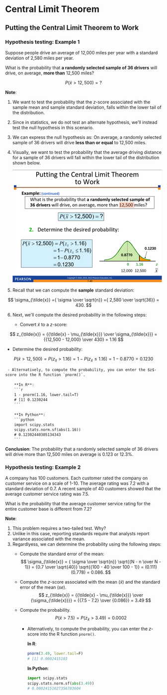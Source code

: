 # Central Limit Theorem
## Putting the Central Limit Theorem to Work
### Hypothesis testing: Example 1
Suppose people drive an average of 12,000 miles per year with a standard deviation of 2,580 miles per year.

What is the probability that **a randomly selected sample of 36 drivers** will drive, on average, **more than** 12,500 miles?

$$
P(\tilde{x} > 12,500) = ?
$$

**Note**:
1. We want to test the probability that the $z$-score associated with the sample mean and sample standard deviation, falls within the lower tail of the distribution. 
2. Since in statistics, we do not test an alternate hypothesis, we'll instead test the null hypothesis in this scenario. 
3. We can express the null hypothesis as: On average, a randomly selected sample of 36 drivers will drive **less than or equal** to 12,500 miles.
4. Visually, we want to test the probability that the average driving distance for a sample of 36 drivers will fall within the lower tail of the distribution shown below. 

    ![Distribution for a sample of 36 drivers](./images/Screenshot%202023-07-06%20at%2023-25-37%20Chapter%207%20-%20dbs3e_ppt_ch07.pdf.png)


5. Recall that we can compute the **sample** standard deviation:

$$
\sigma_{\tilde{x}} ={ \sigma \over \sqrt{n}} ={ 2,580 \over \sqrt{36}} = 430.
$$

6. Next, we'll compute the desired probability in the following steps:

   - Convert $\tilde{x}$ to a $z$-score:

$$
z_{\tilde{x}} = {{\tilde{x} - \mu_{\tilde{x}}} \over \sigma_{\tilde{x}}} = {{12,500 - 12,000} \over 430} = 1.16
$$

   - Determine the desired probability:

$$
P(\tilde{x} > 12,500) = P(z_{\tilde{x}} > 1.16) = 1 - P(z_{\tilde{x}} \leq 1.16) = 1 - 0.8770 = 0.1230
$$

     - Alternatively, to compute the probability, you can enter the $z$-score into the R function `pnorm()`.

        **In R**:
        ```r
        1 - pnorm(1.16, lower.tail=T)
        # [1] 0.1230244
        ```

        **In Python**:
        ```python
        import scipy.stats
        scipy.stats.norm.sf(abs(1.16))
        # 0.12302440305134343
        ```

**Conclusion**: The probability that a randomly selected sample of 36 drivers will drive more than 12,500 miles on average is 0.123 or 12.3%.

### Hypothesis testing: Example 2
A company has 100 customers. Each customer rated the company on customer service on a scale of 1-10. The average rating was 7.2 with a standard deviation of 0.7. A recent sample of 40 customers showed that the average customer service rating was 7.5.

What is the probability that the average customer service
rating for the entire customer base is different from 7.2?

**Note**:
1. This problem requires a two-tailed test. Why?
2. Unlike in this case, reporting standards require that analysts report variance associated with the mean. 
3. Regardlyess, we can determine the probability using the following steps:
   - Compute the standard error of the mean:
$$
\sigma_{\tilde{x}} =  { \sigma \over \sqrt{n}} \sqrt{{N - n \over N - 1}} = {0.7 \over \sqrt{40}} \sqrt{{100 - 40 \over 100 - 1}} = (0.111)(0.778) = 0.086.
$$   
   
   - Compute the $z$-score associated with the mean ($\tilde{x}$) and the standard error of the mean ($se$).
$$
z_{\tilde{x}} = {{\tilde{x} - \mu_{\tilde{x}}} \over {\sigma_{\tilde{x}}}} = {{7.5 - 7.2} \over {0.086}} = 3.49
$$

   - Compute the probability.
      $$
      P(\tilde{x} > 7.5) = P(z_{\tilde{x}} > 3.49) = 0.0002
      $$
   
     - Alternatively, to compute the probability, you can enter the $z$-score into the R function `pnorm()`.

        **In R**:
        ```r
        pnorm(3.49, lower.tail=F)
        # [1] 0.0002415103
        ```

        **In Python**:
        ```python
        import scipy.stats
        scipy.stats.norm.sf(abs(3.49))
        # 0.00024151027356783604
        ```

